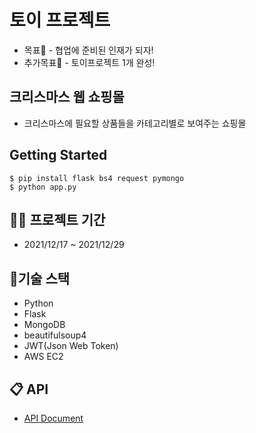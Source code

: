 
<!-- 서비스 간략설명  -->

# 토이 프로젝트
- 목표🐇 - 협업에 준비된 인재가 되자!
- 추가목표🐧 - 토이프로젝트 1개 완성!

## 크리스마스 웹 쇼핑몰 
- 크리스마스에 필요할 상품들을 카테고리별로 보여주는 쇼핑몰

## Getting Started
```
$ pip install flask bs4 request pymongo
$ python app.py
```

## 👨‍💻 프로젝트 기간 
- 2021/12/17 ~ 2021/12/29


## 🔨기술 스택
- Python
- Flask
- MongoDB
- beautifulsoup4
- JWT(Json Web Token)
- AWS EC2

## 📋 API 
- [API Document](./REST%20API.md)


